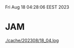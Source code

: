 Fri Aug 18 04:28:06 EEST 2023
# JAM
<a href='./cache/202308/18_04.log'>./cache/202308/18_04.log</a>
